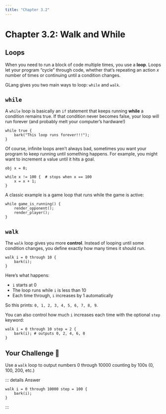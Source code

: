 ```yaml
---
title: "Chapter 3.2"
---
```


# Chapter 3.2: Walk and While

## Loops

When you need to run a block of code multiple times, you use a **loop**. Loops let your program “cycle” through code, whether that’s repeating an action _x_ number of times or continuing until a condition changes.

GLang gives you two main ways to loop: `while` and `walk`.

## `while`

A `while` loop is basically an `if` statement that keeps running **while** a condition remains true. If that condition never becomes false, your loop will run forever (and probably melt your computer’s hardware!)

```glang
while true {
    bark("This loop runs forever!!!");
}
````

Of course, infinite loops aren’t always bad, sometimes you want your program to keep running until something happens. For example, you might want to increment a value until it hits a goal.

```glang
obj x = 0;

while x != 100 {  # stops when x == 100
    x = x + 1;
}
```

A classic example is a game loop that runs while the game is active:

```glang
while game_is_running() {
    render_opponent();
    render_player();
}
```

## `walk`

The `walk` loop gives you more **control**. Instead of looping until some condition changes, you define exactly how many times it should run.

```glang
walk i = 0 through 10 {
    bark(i);
}
```

Here’s what happens:

- `i` starts at 0
- The loop runs while `i` is less than 10
- Each time through, `i` increases by 1 automatically

So this prints: `0, 1, 2, 3, 4, 5, 6, 7, 8, 9`.

You can also control how much `i` increases each time with the optional `step` keyword:

```glang
walk i = 0 through 10 step = 2 {
    bark(i); # outputs 0, 2, 4, 6, 8
}
```

## Your Challenge 🤔

Use a `walk` loop to output numbers 0 through 10000 counting by 100s (0, 100, 200, etc.)

::: details Answer
```glang
walk i = 0 through 10000 step = 100 {
    bark(i);
}
```
:::
